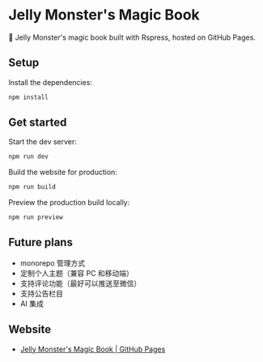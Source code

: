 # Jelly Monster's Magic Book

📝 Jelly Monster's magic book built with Rspress, hosted on GitHub Pages.

## Setup

Install the dependencies:

```bash
npm install
```

## Get started

Start the dev server:

```bash
npm run dev
```

Build the website for production:

```bash
npm run build
```

Preview the production build locally:

```bash
npm run preview
```

## Future plans

- monorepo 管理方式
- 定制个人主题（兼容 PC 和移动端）
- 支持评论功能（最好可以推送至微信）
- 支持公告栏目
- AI 集成

## Website

- [Jelly Monster's Magic Book | GitHub Pages](https://lemonnuu.github.io/blog/)
